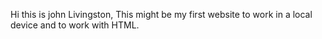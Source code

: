 Hi this is john Livingston, This might be my first website to work in a local device and to work with HTML. 
